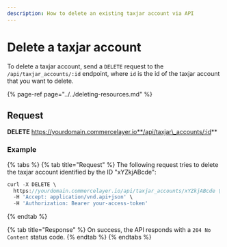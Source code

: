 ```yaml
---
description: How to delete an existing taxjar account via API
---
```


# Delete a taxjar account

To delete a taxjar account, send a `DELETE` request to the `/api/taxjar_accounts/:id` endpoint, where `id` is the id of the taxjar account that you want to delete.

{% page-ref page="../../deleting-resources.md" %}

## Request

**DELETE** https://yourdomain.commercelayer.io**/api/taxjar\_accounts/:id**

### Example

{% tabs %}
{% tab title="Request" %}
The following request tries to delete the taxjar account identified by the ID "xYZkjABcde":

```javascript
curl -X DELETE \
  https://yourdomain.commercelayer.io/api/taxjar_accounts/xYZkjABcde \
  -H 'Accept: application/vnd.api+json' \
  -H 'Authorization: Bearer your-access-token'
```
{% endtab %}

{% tab title="Response" %}
On success, the API responds with a `204 No Content` status code.
{% endtab %}
{% endtabs %}

